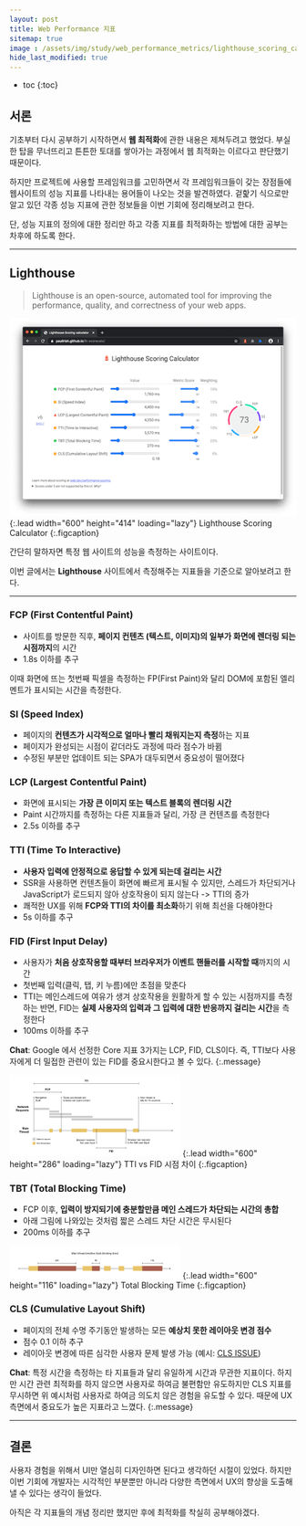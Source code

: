 ```yaml
---
layout: post
title: Web Performance 지표
sitemap: true
image : /assets/img/study/web_performance_metrics/lighthouse_scoring_calculator.png
hide_last_modified: true
---
```



* toc
{:toc}




## 서론

기초부터 다시 공부하기 시작하면서 **웹 최적화**에 관한 내용은 제쳐두려고 했었다. 부실한 탑을 무너뜨리고 튼튼한 토대를 쌓아가는 과정에서 웹 최적화는 이르다고 판단했기 때문이다.

하지만 프로젝트에 사용할 프레임워크를 고민하면서 각 프레임워크들이 갖는 장점들에 웹사이트의 성능 지표를 나타내는 용어들이 나오는 것을 발견하였다. 겉핥기 식으로만 알고 있던 각종 성능 지표에 관한 정보들을 이번 기회에 정리해보려고 한다.

단, 성능 지표의 정의에 대한 정리만 하고 각종 지표를 최적화하는 방법에 대한 공부는 차후에 하도록 한다.


---


## Lighthouse

> Lighthouse is an open-source, automated tool for improving the performance, quality, and correctness of your web apps.

![Full-width image](/assets/img/study/web_performance_metrics/lighthouse_scoring_calculator.png "Lighthouse Scoring Calculator")
{:.lead width="600" height="414" loading="lazy"}
Lighthouse Scoring Calculator
{:.figcaption}

간단히 말하자면 특정 웹 사이트의 성능을 측정하는 사이트이다.

이번 글에서는 **Lighthouse** 사이트에서 측정해주는 지표들을 기준으로 알아보려고 한다.



---


### FCP  (First Contentful Paint)

* 사이트를 방문한 직후, **페이지 컨텐츠 (텍스트, 이미지)의 일부가 화면에 렌더링 되는 시점까지**의 시간
* 1.8s 이하를 추구

이때 화면에 뜨는 첫번째 픽셀을 측정하는 FP(First Paint)와 달리 DOM에 포함된 엘리멘트가 표시되는 시간을 측정한다.


### SI  (Speed Index)

* 페이지의 **컨텐츠가 시각적으로 얼마나 빨리 채워지는지 측정**하는 지표
* 페이지가 완성되는 시점이 같더라도 과정에 따라 점수가 바뀜
* 수정된 부분만 업데이트 되는 SPA가 대두되면서 중요성이 떨어졌다


### LCP  (Largest Contentful Paint)

* 화면에 표시되는 **가장 큰 이미지 또는 텍스트 블록의 렌더링 시간**
* Paint 시간까지를 측정하는 다른 지표들과 달리, 가장 큰 컨텐츠를 측정한다
* 2.5s 이하를 추구


### TTI  (Time To Interactive)

* **사용자 입력에 안정적으로 응답할 수 있게 되는데 걸리는 시간**
* SSR을 사용하면 컨텐츠들이 화면에 빠르게 표시될 수 있지만, 스레드가 차단되거나 JavaScript가 로드되지 않아 상호작용이 되지 않는다 -> TTI의 증가
* 쾌적한 UX를 위해 **FCP와 TTI의 차이를 최소화**하기 위해 최선을 다해야한다
* 5s 이하를 추구


### FID  (First Input Delay)

* 사용자가 **처음 상호작용할 때부터 브라우저가 이벤트 핸들러를 시작할 때**까지의 시간
* 첫번째 입력(클릭, 탭, 키 누름)에만 초점을 맞춘다
* TTI는 메인스레드에 여유가 생겨 상호작용을 원활하게 할 수 있는 시점까지를 측정하는 반면, FID는 **실제 사용자의 입력과 그 입력에 대한 반응까지 걸리는 시간**을 측정한다
* 100ms 이하를 추구


**Chat**: Google 에서 선정한 Core 지표 3가지는 LCP, FID, CLS이다. 즉, TTI보다 사용자에게 더 밀접한 관련이 있는 FID를 중요시한다고 볼 수 있다.
{:.message}


![Full-width image](/assets/img/study/web_performance_metrics/tti_versus_fid.png "TTI versus FID")
{:.lead width="600" height="286" loading="lazy"}
TTI vs FID 시점 차이
{:.figcaption}


### TBT  (Total Blocking Time)

* FCP 이후, **입력이 방지되기에 충분할만큼 메인 스레드가 차단되는 시간의 총합**
* 아래 그림에 나와있는 것처럼 짧은 스레드 차단 시간은 무시된다
* 200ms 이하를 추구

![Full-width image](/assets/img/study/web_performance_metrics/total_blocking_time.png "Total Blocking Time")
{:.lead width="600" height="116" loading="lazy"}
Total Blocking Time
{:.figcaption}


### CLS  (Cumulative Layout Shift)

* 페이지의 전체 수명 주기동안 발생하는 모든 **예상치 못한 레이아웃 변경 점수**
* 점수 0.1 이하 추구
* 레이아웃 변경에 따른 심각한 사용자 문제 발생 가능 (예시: [CLS ISSUE])

**Chat**: 특정 시간을 측정하는 타 지표들과 달리 유일하게 시간과 무관한 지표이다. 하지만 시간 관련 최적화를 하지 않으면 사용자로 하여금 불편함만 유도하지만 CLS 지표를 무시하면 위 예시처럼 사용자로 하여금 의도치 않은 경험을 유도할 수 있다. 때문에 UX 측면에서 중요도가 높은 지표라고 느꼈다.
{:.message}


---

## 결론

사용자 경험을 위해서 UI만 열심히 디자인하면 된다고 생각하던 시절이 있었다. 하지만 이번 기회에 개발자는 시각적인 부분뿐만 아니라 다양한 측면에서 UX의 향상을 도출해낼 수 있다는 생각이 들었다.

아직은 각 지표들의 개념 정리만 했지만 후에 최적화를 착실히 공부해야겠다.

[CLS ISSUE]: https://web.dev/articles/cls/video/web-dev-assets/layout-instability-api/layout-instability2.webm